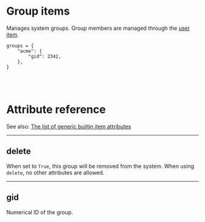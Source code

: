 # Group items

Manages system groups. Group members are managed through the [user item](user.md).

    groups = {
        "acme": {
            "gid": 2342,
        },
    }

<br><br>

# Attribute reference

See also: [The list of generic builtin item attributes](../repo/items.py.md#builtin-item-attributes)

<hr>

## delete

When set to `True`, this group will be removed from the system. When using `delete`, no other attributes are allowed.

<hr>

## gid

Numerical ID of the group.
